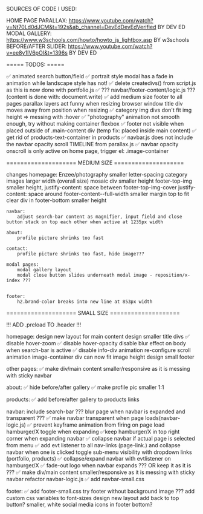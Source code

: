 SOURCES OF CODE I USED:

HOME PAGE PARALLAX: https://www.youtube.com/watch?v=Nt70Ld0dJCM&t=192s&ab_channel=DevEdDevEdVerified BY DEV ED
MODAL GALLERY: https://www.w3schools.com/howto/howto_js_lightbox.asp BY w3schools
BEFORE/AFTER SLIDER: https://www.youtube.com/watch?v=ee8y1IV6pOI&t=1396s BY DEV ED

===== TODOS: =====

✅ animated search button/field
✅ portrait style modal has a fade in animation while landscape style has not!
✅ delete createdivs() from script.js as this is now done with portfolio.js
✅ ??? navbar/footer-content/logic.js ??? (content is done with: document.write)
✅ add medium size footer to all pages
parallax layers act funny when resizing browser window
title div moves away from position when resizing
✅ category img divs don't fit img height => messing with :hover
✅ "photography" animation not smooth enough, try without making container flexbox
✅ footer not visible when placed outside of .main-content div (temp fix: placed inside main content)
✅ get rid of products-text-container in products
✅ navbar.js does not include the navbar opacity scroll TIMELINE from parallax.js
✅ navbar opacity onscroll is only active on home page, trigger el: .image-container


==================== MEDIUM SIZE ====================

changes
    homepage:
        Enzee/photography smaller letter-spacing
        category images larger width (overall size)
        mosaic div smaller height
        footer-top-img smaller height, justify-content: space between
        footer-top-img-cover justify-content: space around
        footer-content--full-width smaller margin top to fit clear div in
        footer-bottom smaller height

    navbar:
        adjust search-bar content as magnifier, input field and close button stack on top each other when active at 1235px width

    about:
        profile picture shrinks too fast

    contact:
        profile picture shrinks too fast, hide image???

    modal pages:
        modal gallery layout
        modal close button slides underneath modal image - reposition/x-index ???


    footer:
        h2.brand-color breaks into new line at 853px width

==================== SMALL SIZE ====================

!!! ADD .preload TO .header !!!

homepage:
    design new layout for main content
    design smaller title divs
    ✅ disable hover-zoom
    ✅ disable hover-opacity
    disable blur effect on body when search-bar is active
    ✅ disable info-div animation
    re-configure scroll animation
    image-container div can now fit image height
    design small footer

other pages:
    ✅ make div/main content smaller/responsive as it is messing with sticky navbar

about:
    ✅ hide before/after gallery 
    ✅ make profile pic smaller 1:1 

products:
    ✅ add before/after gallery to products links

navbar:
    include search-bar ???
    blur page when navbar is expanded and transparent ???
    ✅ make navbar transparent when page loads(navbar-logic.js)
    ✅ prevent keyframe animation from firing on page load
    hamburger/X toggle when expanding
    ✅keep hamburger/X in top right corner when expanding navbar
    ✅ collapse navbar if actual page is selected from menu
    ✅ add evt listener to all nav-links (page-link.) and collapse navbar when one is clicked
    toggle sub-menu visibility with dropdown links (portfolio, products)
    ✅ collapse/expand navbar with evtlistener on hamburger/X
    ✅ fade-out logo when navbar expands ??? OR keep it as it is ???
    ✅ make div/main content smaller/responsive as it is messing with sticky navbar
    refactor navbar-logic.js
    ✅ add navbar-small.css

footer:
    ✅ add footer-small.css
    try footer without background image ???
    add custom css variables to font-sizes
    design new layout
    add back to top button?
    smaller, white social media icons in footer bottom?
